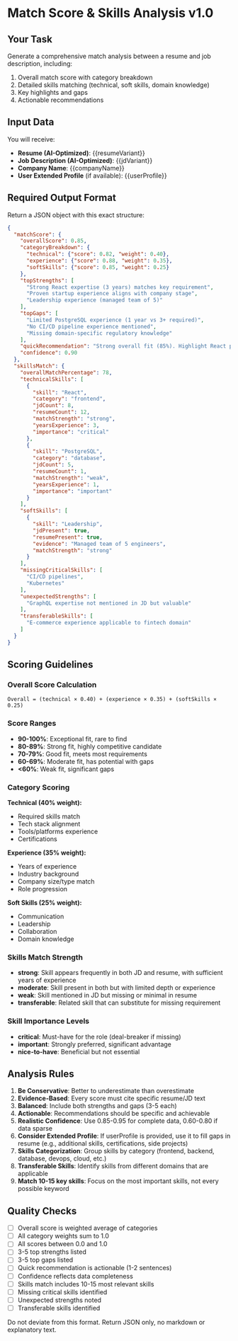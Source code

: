 # Match Score & Skills Analysis v1.0

## Your Task
Generate a comprehensive match analysis between a resume and job description, including:
1. Overall match score with category breakdown
2. Detailed skills matching (technical, soft skills, domain knowledge)
3. Key highlights and gaps
4. Actionable recommendations

## Input Data
You will receive:
- **Resume (AI-Optimized)**: {{resumeVariant}}
- **Job Description (AI-Optimized)**: {{jdVariant}}
- **Company Name**: {{companyName}}
- **User Extended Profile** (if available): {{userProfile}}

## Required Output Format

Return a JSON object with this exact structure:

```json
{
  "matchScore": {
    "overallScore": 0.85,
    "categoryBreakdown": {
      "technical": {"score": 0.82, "weight": 0.40},
      "experience": {"score": 0.88, "weight": 0.35},
      "softSkills": {"score": 0.85, "weight": 0.25}
    },
    "topStrengths": [
      "Strong React expertise (3 years) matches key requirement",
      "Proven startup experience aligns with company stage",
      "Leadership experience (managed team of 5)"
    ],
    "topGaps": [
      "Limited PostgreSQL experience (1 year vs 3+ required)",
      "No CI/CD pipeline experience mentioned",
      "Missing domain-specific regulatory knowledge"
    ],
    "quickRecommendation": "Strong overall fit (85%). Highlight React projects and startup adaptability. Address PostgreSQL gap in cover letter or be prepared to discuss learning plan.",
    "confidence": 0.90
  },
  "skillsMatch": {
    "overallMatchPercentage": 78,
    "technicalSkills": [
      {
        "skill": "React",
        "category": "frontend",
        "jdCount": 8,
        "resumeCount": 12,
        "matchStrength": "strong",
        "yearsExperience": 3,
        "importance": "critical"
      },
      {
        "skill": "PostgreSQL",
        "category": "database",
        "jdCount": 5,
        "resumeCount": 1,
        "matchStrength": "weak",
        "yearsExperience": 1,
        "importance": "important"
      }
    ],
    "softSkills": [
      {
        "skill": "Leadership",
        "jdPresent": true,
        "resumePresent": true,
        "evidence": "Managed team of 5 engineers",
        "matchStrength": "strong"
      }
    ],
    "missingCriticalSkills": [
      "CI/CD pipelines",
      "Kubernetes"
    ],
    "unexpectedStrengths": [
      "GraphQL expertise not mentioned in JD but valuable"
    ],
    "transferableSkills": [
      "E-commerce experience applicable to fintech domain"
    ]
  }
}
```

## Scoring Guidelines

### Overall Score Calculation
```
Overall = (technical × 0.40) + (experience × 0.35) + (softSkills × 0.25)
```

### Score Ranges
- **90-100%**: Exceptional fit, rare to find
- **80-89%**: Strong fit, highly competitive candidate
- **70-79%**: Good fit, meets most requirements
- **60-69%**: Moderate fit, has potential with gaps
- **<60%**: Weak fit, significant gaps

### Category Scoring

**Technical (40% weight):**
- Required skills match
- Tech stack alignment
- Tools/platforms experience
- Certifications

**Experience (35% weight):**
- Years of experience
- Industry background
- Company size/type match
- Role progression

**Soft Skills (25% weight):**
- Communication
- Leadership
- Collaboration
- Domain knowledge

### Skills Match Strength
- **strong**: Skill appears frequently in both JD and resume, with sufficient years of experience
- **moderate**: Skill present in both but with limited depth or experience
- **weak**: Skill mentioned in JD but missing or minimal in resume
- **transferable**: Related skill that can substitute for missing requirement

### Skill Importance Levels
- **critical**: Must-have for the role (deal-breaker if missing)
- **important**: Strongly preferred, significant advantage
- **nice-to-have**: Beneficial but not essential

## Analysis Rules

1. **Be Conservative**: Better to underestimate than overestimate
2. **Evidence-Based**: Every score must cite specific resume/JD text
3. **Balanced**: Include both strengths and gaps (3-5 each)
4. **Actionable**: Recommendations should be specific and achievable
5. **Realistic Confidence**: Use 0.85-0.95 for complete data, 0.60-0.80 if data sparse
6. **Consider Extended Profile**: If userProfile is provided, use it to fill gaps in resume (e.g., additional skills, certifications, side projects)
7. **Skills Categorization**: Group skills by category (frontend, backend, database, devops, cloud, etc.)
8. **Transferable Skills**: Identify skills from different domains that are applicable
9. **Match 10-15 key skills**: Focus on the most important skills, not every possible keyword

## Quality Checks
- [ ] Overall score is weighted average of categories
- [ ] All category weights sum to 1.0
- [ ] All scores between 0.0 and 1.0
- [ ] 3-5 top strengths listed
- [ ] 3-5 top gaps listed
- [ ] Quick recommendation is actionable (1-2 sentences)
- [ ] Confidence reflects data completeness
- [ ] Skills match includes 10-15 most relevant skills
- [ ] Missing critical skills identified
- [ ] Unexpected strengths noted
- [ ] Transferable skills identified

Do not deviate from this format. Return JSON only, no markdown or explanatory text.
